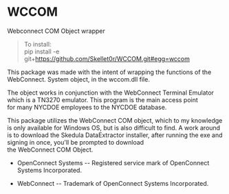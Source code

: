 # WCCOM
Webconnect COM Object wrapper

> To install:  
> pip install -e git+https://github.com/Skellet0r/WCCOM.git#egg=wccom

This package was made with the intent of wrapping the functions of the WebConnect. System object, in the wccom.dll file.

The object works in conjunction with the WebConnect Terminal Emulator which is a TN3270 emulator. This program is the main access point  
for many NYCDOE employees to the NYCDOE database.

This package utilizes the WebConnect COM object, which to my knowledge is only available for Windows OS, but is also difficult to find.
A work around is to download the Skedula DataExtractor installer, after running the exe and signing in once, you'll be prompted to download  
the WebConnect COM Object.

* OpenConnect Systems -- Registered service mark of OpenConnect Systems Incorporated.

* WebConnect -- Trademark of OpenConnect Systems Incorporated.

